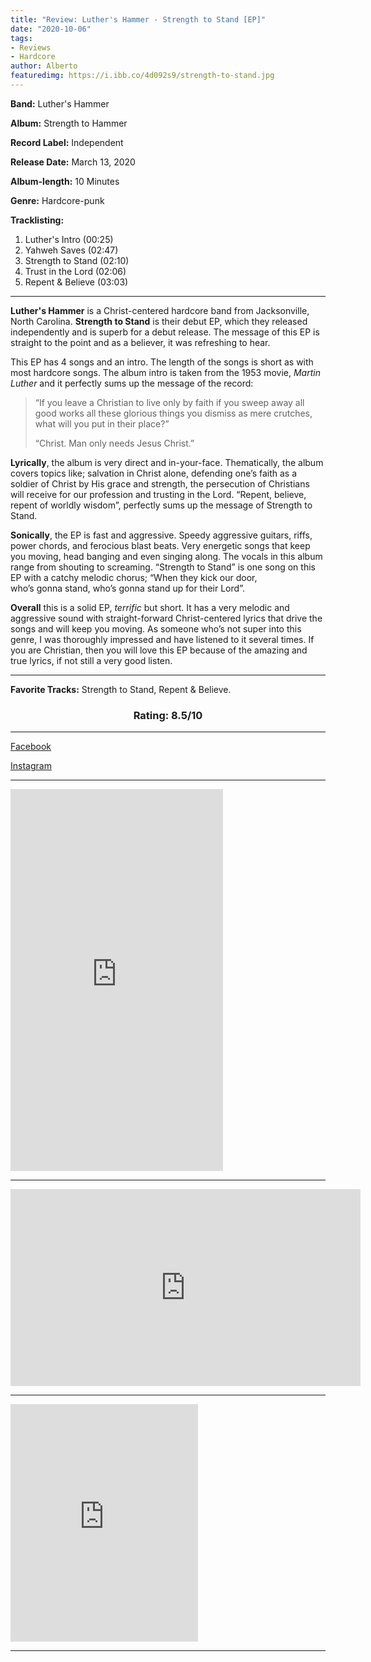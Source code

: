 ```yaml
---
title: "Review: Luther's Hammer - Strength to Stand [EP]"
date: "2020-10-06"
tags:
- Reviews
- Hardcore
author: Alberto
featuredimg: https://i.ibb.co/4d092s9/strength-to-stand.jpg
---
```


**Band:** Luther's Hammer

**Album:** Strength to Hammer

**Record Label:** Independent

**Release Date:** March 13, 2020

**Album-length:** 10 Minutes

**Genre:** Hardcore-punk

**Tracklisting:**

1. Luther's Intro (00:25)
2. Yahweh Saves (02:47)
3. Strength to Stand (02:10)
4. Trust in the Lord (02:06)
5. Repent & Believe (03:03)

* * *

**Luther's Hammer** is a Christ-centered hardcore band from Jacksonville, North Carolina. **Strength to Stand** is their debut EP, which they released independently and is superb for a debut release. The message of this EP is straight to the point and as a believer, it was refreshing to hear.

This EP has 4 songs and an intro. The length of the songs is short as with most hardcore songs. The album intro is taken from the 1953 movie, _Martin Luther_ and it perfectly sums up the message of the record:

> “If you leave a Christian to live only by faith if you sweep away all good works all these glorious things you dismiss as mere crutches, what will you put in their place?”
> 
> “Christ. Man only needs Jesus Christ.”

**Lyrically**, the album is very direct and in-your-face. Thematically, the album covers topics like; salvation in Christ alone, defending one’s faith as a soldier of Christ by His grace and strength, the persecution of Christians will receive for our profession and trusting in the Lord. “Repent, believe, repent of worldly wisdom”, perfectly sums up the message of Strength to Stand.

**Sonically**, the EP is fast and aggressive. Speedy aggressive guitars, riffs, power chords, and ferocious blast beats. Very energetic songs that keep you moving, head banging and even singing along. The vocals in this album range from shouting to screaming. “Strength to Stand” is one song on this EP with a catchy melodic chorus; “When they kick our door, who’s gonna stand, who’s gonna stand up for their Lord”.

**Overall** this is a solid EP, _terrific_ but short. It has a very melodic and aggressive sound with straight-forward Christ-centered lyrics that drive the songs and will keep you moving. As someone who’s not super into this genre, I was thoroughly impressed and have listened to it several times. If you are Christian, then you will love this EP because of the amazing and true lyrics, if not still a very good listen.

<hr>

**Favorite Tracks:** Strength to Stand, Repent & Believe.

<h3 style="text-align:center;">Rating: 8.5/10</h3>

* * *

[Facebook](https://web.facebook.com/luthershammer)

[Instagram](https://www.instagram.com/xluthershammerx/)

* * *

<iframe style="border: 0; width: 340px; height: 611px;" src="https://bandcamp.com/EmbeddedPlayer/album=842424550/size=large/bgcol=ffffff/linkcol=0687f5/transparent=true/" seamless><a href="https://luthershammer.bandcamp.com/album/strength-to-stand">Strength to Stand by Luther&#39;s Hammer</a></iframe>

* * *

<div class="video-container">
<iframe src="https://www.youtube.com/embed/iPP2jEge0SU" width="560" height="315" frameborder="0"></iframe>
</div>

* * *

<iframe src="https://open.spotify.com/embed/album/6ZO36HM45BpWgQU749m3kG" width="300" height="380" frameborder="0" allowtransparency="true" allow="encrypted-media"></iframe>

* * *
